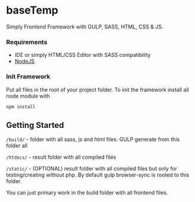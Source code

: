 # baseTemp
Simply Frontend Framework with GULP, SASS, HTML, CSS &amp; JS.



### Requirements
- IDE or simply HTML/CSS Editor with SASS compatibility
- [NodeJS](https://nodejs.org/en/)



### Init Framework

Put all files in the root of your project folder. To init the framework install all node module with

```bash
npm install
```



## Getting Started

`/build/` - folder with all sass, js and html files. GULP generate from this folder all

`/htdocs/` - result folder with all compiled files

`/static/` - (OPTIONAL) result folder with all compiled files but only for testing/creating without php. By default gulp browser-sync is rooted to this folder.


You can just primary work in the build folder with all frontend files.